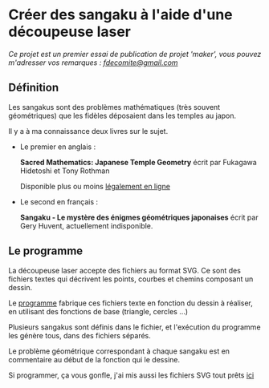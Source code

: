 # Créer des sangaku à l'aide d'une découpeuse laser

*Ce projet est un premier essai de publication de projet 'maker', vous pouvez m'adresser vos remarques : fdecomite@gmail.com*
## Définition

Les sangakus sont des problèmes mathématiques (très souvent géométriques) que les fidèles déposaient dans les temples au
japon.

Il y a à ma connaissance deux livres sur le sujet. 

- Le premier en anglais : 

	**Sacred Mathematics: Japanese Temple Geometry** écrit par Fukagawa Hidetoshi et Tony Rothman

	Disponible plus ou moins [légalement en ligne](https://archive.org/details/fukakgawa-hidetoshi-sacred-mathematics-japanese-temple-geometry)
- Le second en français :

	**Sangaku - Le mystère des énigmes géométriques japonaises**  écrit par Gery Huvent, actuellement indisponible.
	
## Le programme

La découpeuse laser accepte des fichiers au format SVG. Ce sont des fichiers textes qui décrivent les points, courbes et chemins
composant un dessin. 

Le [programme](./touslessangakus.py) fabrique ces fichiers texte en fonction du dessin à réaliser, en utilisant des fonctions de base (triangle, cercles ...)

Plusieurs sangakus sont définis dans le fichier, et l'exécution du programme les génère tous, dans des fichiers séparés. 

Le problème géométrique correspondant à chaque sangaku est en commentaire au début de la fonction qui le dessine. 


Si programmer, ça vous gonfle, j'ai mis aussi les fichiers SVG tout prêts [ici](./sangakusfinis/)

